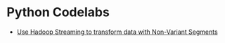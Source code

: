 # Python Codelabs

* [Use Hadoop Streaming to transform data with Non-Variant Segments](./PlatinumGenomes-variant-transformation)
